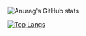 

![Anurag's GitHub stats](https://github-readme-stats.vercel.app/api?username=ArtyDir&show_icons=true)

[![Top Langs](https://github-readme-stats.vercel.app/api/top-langs/?username=ArtyDir&count_private=true)](https://github.com/ArtyDir/github-readme-stats)

